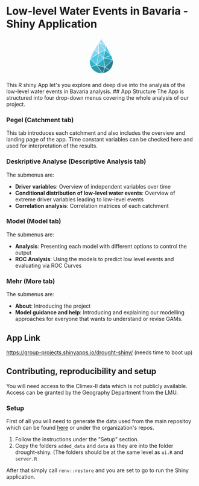 # Low-level Water Events in Bavaria - Shiny Application
<p align="center">
<img src="drought-shiny/www/icon.png" width="100" height="100" class="center">
</p>
This R shiny App let's you explore and deep dive into the analysis of the low-level water events in Bavaria analysis.
## App Structure
The App is structured into four drop-down menus covering the whole analysis of our project.

### Pegel (Catchment tab)
This tab introduces each catchment and also includes the overview and landing page of the app. Time constant variables can be checked here and used for interpretation of the results.

### Deskriptive Analyse (Descriptive Analysis tab)
The submenus are:
* **Driver variables**: Overview of independent variables over time
* **Conditional distribution of low-level water events**: Overview of extreme driver variables leading to low-level events
* **Correlation analysis**: Correlation matrices of each catchment

### Model (Model tab)
The submenus are:
* **Analysis**: Presenting each model with different options to  control the output
* **ROC Analysis**: Using the models to predict low level events and evaluating via ROC Curves

### Mehr (More tab)
The submenus are:
* **About**: Introducing the project
* **Model guidance and help**: Introducing and explaining our modelling approaches for everyone that wants to understand or revise GAMs.

## App Link
https://group-projects.shinyapps.io/drought-shiny/ 
(needs time to boot up)

## Contributing, reproducibility and setup
You will need access to the Climex-II data which is not publicly available. Access can be granted by the Geography Department from the LMU.
### Setup
First of all you will need to generate the data used from the main repositoy which can be found [here](https://github.com/StatPrak-Droughts/Drought-Project) or under the organization's repos.

1. Follow the instructions under the "Setup" section.
2. Copy the folders `added_data` and `data` as they are into the folder drought-shiny. (The folders should be at the same level as `ui.R` and `server.R`

After that simply call `renv::restore` and you are set to go to run the Shiny application.



